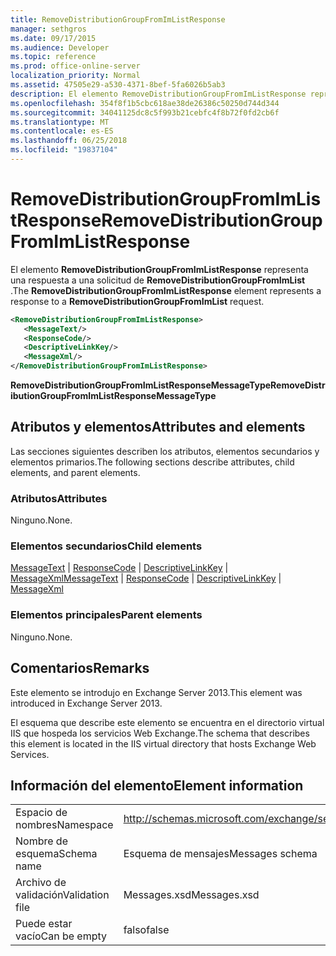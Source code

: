 ```yaml
---
title: RemoveDistributionGroupFromImListResponse
manager: sethgros
ms.date: 09/17/2015
ms.audience: Developer
ms.topic: reference
ms.prod: office-online-server
localization_priority: Normal
ms.assetid: 47505e29-a530-4371-8bef-5fa6026b5ab3
description: El elemento RemoveDistributionGroupFromImListResponse representa una respuesta a una solicitud de RemoveDistributionGroupFromImList.
ms.openlocfilehash: 354f8f1b5cbc618ae38de26386c50250d744d344
ms.sourcegitcommit: 34041125dc8c5f993b21cebfc4f8b72f0fd2cb6f
ms.translationtype: MT
ms.contentlocale: es-ES
ms.lasthandoff: 06/25/2018
ms.locfileid: "19837104"
---
```

# <a name="removedistributiongroupfromimlistresponse"></a><span data-ttu-id="86faa-103">RemoveDistributionGroupFromImListResponse</span><span class="sxs-lookup"><span data-stu-id="86faa-103">RemoveDistributionGroupFromImListResponse</span></span>

<span data-ttu-id="86faa-104">El elemento **RemoveDistributionGroupFromImListResponse** representa una respuesta a una solicitud de **RemoveDistributionGroupFromImList** .</span><span class="sxs-lookup"><span data-stu-id="86faa-104">The **RemoveDistributionGroupFromImListResponse** element represents a response to a **RemoveDistributionGroupFromImList** request.</span></span> 
  
```XML
<RemoveDistributionGroupFromImListResponse>
   <MessageText/>
   <ResponseCode/>
   <DescriptiveLinkKey/>
   <MessageXml/>
</RemoveDistributionGroupFromImListResponse>
```

 <span data-ttu-id="86faa-105">**RemoveDistributionGroupFromImListResponseMessageType**</span><span class="sxs-lookup"><span data-stu-id="86faa-105">**RemoveDistributionGroupFromImListResponseMessageType**</span></span>
## <a name="attributes-and-elements"></a><span data-ttu-id="86faa-106">Atributos y elementos</span><span class="sxs-lookup"><span data-stu-id="86faa-106">Attributes and elements</span></span>

<span data-ttu-id="86faa-107">Las secciones siguientes describen los atributos, elementos secundarios y elementos primarios.</span><span class="sxs-lookup"><span data-stu-id="86faa-107">The following sections describe attributes, child elements, and parent elements.</span></span>
  
### <a name="attributes"></a><span data-ttu-id="86faa-108">Atributos</span><span class="sxs-lookup"><span data-stu-id="86faa-108">Attributes</span></span>

<span data-ttu-id="86faa-109">Ninguno.</span><span class="sxs-lookup"><span data-stu-id="86faa-109">None.</span></span>
  
### <a name="child-elements"></a><span data-ttu-id="86faa-110">Elementos secundarios</span><span class="sxs-lookup"><span data-stu-id="86faa-110">Child elements</span></span>

<span data-ttu-id="86faa-111">[MessageText](messagetext.md) | [ResponseCode](responsecode.md) | [DescriptiveLinkKey](descriptivelinkkey.md) | [MessageXml](messagexml.md)</span><span class="sxs-lookup"><span data-stu-id="86faa-111">[MessageText](messagetext.md) | [ResponseCode](responsecode.md) | [DescriptiveLinkKey](descriptivelinkkey.md) | [MessageXml](messagexml.md)</span></span>
  
### <a name="parent-elements"></a><span data-ttu-id="86faa-112">Elementos principales</span><span class="sxs-lookup"><span data-stu-id="86faa-112">Parent elements</span></span>

<span data-ttu-id="86faa-113">Ninguno.</span><span class="sxs-lookup"><span data-stu-id="86faa-113">None.</span></span>
  
## <a name="remarks"></a><span data-ttu-id="86faa-114">Comentarios</span><span class="sxs-lookup"><span data-stu-id="86faa-114">Remarks</span></span>

<span data-ttu-id="86faa-115">Este elemento se introdujo en Exchange Server 2013.</span><span class="sxs-lookup"><span data-stu-id="86faa-115">This element was introduced in Exchange Server 2013.</span></span>
  
<span data-ttu-id="86faa-116">El esquema que describe este elemento se encuentra en el directorio virtual IIS que hospeda los servicios Web Exchange.</span><span class="sxs-lookup"><span data-stu-id="86faa-116">The schema that describes this element is located in the IIS virtual directory that hosts Exchange Web Services.</span></span>
  
## <a name="element-information"></a><span data-ttu-id="86faa-117">Información del elemento</span><span class="sxs-lookup"><span data-stu-id="86faa-117">Element information</span></span>

|||
|:-----|:-----|
|<span data-ttu-id="86faa-118">Espacio de nombres</span><span class="sxs-lookup"><span data-stu-id="86faa-118">Namespace</span></span>  <br/> |http://schemas.microsoft.com/exchange/services/2006/messages  <br/> |
|<span data-ttu-id="86faa-119">Nombre de esquema</span><span class="sxs-lookup"><span data-stu-id="86faa-119">Schema name</span></span>  <br/> |<span data-ttu-id="86faa-120">Esquema de mensajes</span><span class="sxs-lookup"><span data-stu-id="86faa-120">Messages schema</span></span>  <br/> |
|<span data-ttu-id="86faa-121">Archivo de validación</span><span class="sxs-lookup"><span data-stu-id="86faa-121">Validation file</span></span>  <br/> |<span data-ttu-id="86faa-122">Messages.xsd</span><span class="sxs-lookup"><span data-stu-id="86faa-122">Messages.xsd</span></span>  <br/> |
|<span data-ttu-id="86faa-123">Puede estar vacío</span><span class="sxs-lookup"><span data-stu-id="86faa-123">Can be empty</span></span>  <br/> |<span data-ttu-id="86faa-124">falso</span><span class="sxs-lookup"><span data-stu-id="86faa-124">false</span></span>  <br/> |
   

